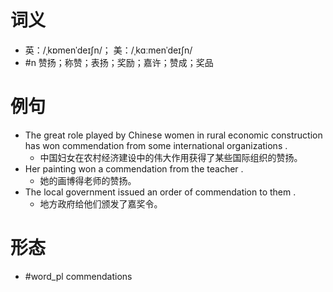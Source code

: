 # 词义
- 英：/ˌkɒmenˈdeɪʃn/； 美：/ˌkɑːmenˈdeɪʃn/
- #n 赞扬；称赞；表扬；奖励；嘉许；赞成；奖品
# 例句
- The great role played by Chinese women in rural economic construction has won commendation from some international organizations .
	- 中国妇女在农村经济建设中的伟大作用获得了某些国际组织的赞扬。
- Her painting won a commendation from the teacher .
	- 她的画博得老师的赞扬。
- The local government issued an order of commendation to them .
	- 地方政府给他们颁发了嘉奖令。
# 形态
- #word_pl commendations
